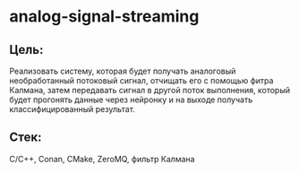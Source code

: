 # analog-signal-streaming

## Цель: 
Реализовать систему, которая будет получать аналоговый необработанный потоковый сигнал, отчищать его с помощью фитра Калмана, затем передавать сигнал в другой поток выполнения, который будет прогонять данные через нейронку и на выходе получать классифицированный результат.

## Стек:
C/C++, Conan, CMake, ZeroMQ, фильтр Калмана



